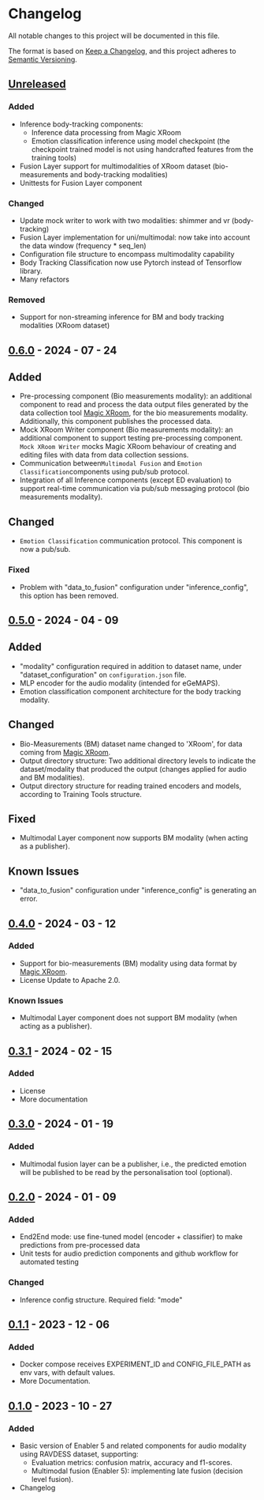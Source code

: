 # Changelog

All notable changes to this project will be documented in this file.

The format is based on [Keep a Changelog](https://keepachangelog.com/en/1.0.0/),
and this project adheres to [Semantic Versioning](https://semver.org/spec/v2.0.0.html).

## [Unreleased]

### Added

- Inference body-tracking components:
  - Inference data processing from Magic XRoom
  - Emotion classification inference using model checkpoint (the checkpoint trained model is not using handcrafted features from the training tools)
- Fusion Layer support for multimodalities of XRoom dataset (bio-measurements and body-tracking modalities)
- Unittests for Fusion Layer component

### Changed

- Update mock writer to work with two modalities: shimmer and vr (body-tracking)
- Fusion Layer implementation for uni/multimodal: now take into account the data window (frequency * seq_len)
- Configuration file structure to encompass multimodality capability
- Body Tracking Classification now use Pytorch instead of Tensorflow library. 
- Many refactors

### Removed

- Support for non-streaming inference for BM and body tracking modalities (XRoom dataset)


## [0.6.0] - 2024 - 07 - 24

## Added

- Pre-processing component (Bio measurements modality): an additional component to read and process the data output
  files generated by the data collection tool [Magic XRoom](https://github.com/XR2Learn/magic-xroom), for the bio
  measurements modality. Additionally, this component publishes the processed data.
- Mock XRoom Writer component (Bio measurements modality): an additional component to support testing pre-processing
  component. ```Mock XRoom Writer``` mocks Magic XRoom behaviour of creating and editing files with data from data
  collection sessions.
- Communication between```Multimodal Fusion``` and ```Emotion Classification```components using pub/sub protocol.
- Integration of all Inference components (except ED evaluation) to support real-time communication via pub/sub
  messaging protocol (bio measurements modality).

## Changed

- ```Emotion Classification``` communication protocol. This component is now a pub/sub.

### Fixed

- Problem with "data_to_fusion" configuration under "inference_config", this option has been removed.

## [0.5.0] - 2024 - 04 - 09

## Added

- "modality" configuration required in addition to dataset name, under "dataset_configuration"
  on ```configuration.json``` file.
- MLP encoder for the audio modality (intended for eGeMAPS).
- Emotion classification component architecture for the body tracking modality.

## Changed

- Bio-Measurements (BM) dataset name changed to 'XRoom', for data coming
  from [Magic XRoom](https://github.com/XR2Learn/magic-xroom).
- Output directory structure: Two additional directory levels to indicate the dataset/modality that produced the
  output (changes applied for audio and BM modalities).
- Output directory structure for reading trained encoders and models, according to Training Tools structure.

## Fixed

- Multimodal Layer component now supports BM modality (when acting as a publisher).

## Known Issues

- "data_to_fusion" configuration under "inference_config" is generating an error.

## [0.4.0] - 2024 - 03 - 12

### Added

- Support for bio-measurements (BM) modality using data format
  by [Magic XRoom](https://github.com/XR2Learn/magic-xroom).
- License Update to Apache 2.0.

### Known Issues

- Multimodal Layer component does not support BM modality (when acting as a publisher).

## [0.3.1] - 2024 - 02 - 15

### Added

- License
- More documentation

## [0.3.0] - 2024 - 01 - 19

### Added

- Multimodal fusion layer can be a publisher, i.e., the predicted emotion will be published to be read by
  the personalisation tool (optional).

## [0.2.0] - 2024 - 01 - 09

### Added

- End2End mode: use fine-tuned model (encoder + classifier) to make predictions from pre-processed data
- Unit tests for audio prediction components and github workflow for automated testing

### Changed

- Inference config structure. Required field: "mode"

## [0.1.1] - 2023 - 12 - 06

### Added

- Docker compose receives EXPERIMENT_ID and CONFIG_FILE_PATH as env vars, with default values.
- More Documentation.

## [0.1.0] - 2023 - 10 - 27

### Added

- Basic version of Enabler 5 and related components for audio modality using RAVDESS dataset, supporting:
    - Evaluation metrics: confusion matrix, accuracy and f1-scores.
    - Multimodal fusion (Enabler 5): implementing late fusion (decision level fusion).
- Changelog

<!-- 
Example of Categories to use in each release

### Added
- Just an example of how to use changelog.

### Changed
- Just an example of how to use changelog.

### Fixed
- Just an example of how to use changelog.

### Removed
- Just an example of how to use changelog.

### Deprecated
- Just an example of how to use changelog. -->


[unreleased]: https://github.com/XR2Learn/Enabler-5-Inference/compare/v0.6.0...master

[0.1.0]: https://github.com/XR2Learn/Enabler-5-Inference/releases/tag/v0.1.0

[0.1.1]: https://github.com/XR2Learn/Enabler-5-Inference/releases/tag/v0.1.1

[0.2.0]: https://github.com/XR2Learn/Enabler-5-Inference/releases/tag/v0.2.0

[0.3.0]: https://github.com/XR2Learn/Enabler-5-Inference/releases/tag/v0.3.0

[0.3.1]: https://github.com/XR2Learn/Enabler-5-Inference/releases/tag/v0.3.1

[0.4.0]: https://github.com/XR2Learn/Enabler-5-Inference/releases/tag/v0.4.0

[0.5.0]: https://github.com/XR2Learn/Enabler-5-Inference/releases/tag/v0.5.0

[0.6.0]: https://github.com/XR2Learn/Enabler-5-Inference/releases/tag/v0.6.0